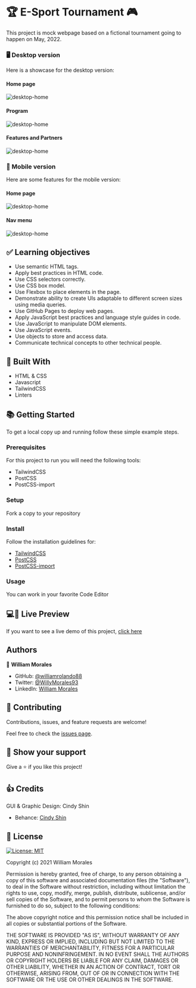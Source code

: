 # 🏆 E-Sport Tournament 🎮

This project is mock webpage based on a fictional tournament going to happen on May, 2022.

### 🖥️ Desktop version

Here is a showcase for the desktop version:

#### Home page

![desktop-home](./assets/screenshots/desktop-home.png)

#### Program

![desktop-home](./assets/screenshots/desktop-program.png)

#### Features and Partners

![desktop-home](./assets/screenshots/desktop-features&partners.png)

### 📱 Mobile version

Here are some features for the mobile version:

#### Home page

![desktop-home](./assets/screenshots/mobile-home.png)

#### Nav menu

![desktop-home](./assets/screenshots/mobile-nav-menu.png)

## ✅ Learning objectives

- Use semantic HTML tags.
- Apply best practices in HTML code.
- Use CSS selectors correctly.
- Use CSS box model.
- Use Flexbox to place elements in the page.
- Demonstrate ability to create UIs adaptable to different screen sizes using media queries.
- Use GitHub Pages to deploy web pages.
- Apply JavaScript best practices and language style guides in code.
- Use JavaScript to manipulate DOM elements.
- Use JavaScript events.
- Use objects to store and access data.
- Communicate technical concepts to other technical people.

## 🧩 Built With

- HTML & CSS
- Javascript
- TailwindCSS
- Linters

## 📚 Getting Started

To get a local copy up and running follow these simple example steps.

### Prerequisites

For this project to run you will need the following tools:

- TailwindCSS
- PostCSS
- PostCSS-import

### Setup

Fork a copy to your repository

### Install

Follow the installation guidelines for:

- [TailwindCSS](https://tailwindcss.com/docs/installation)
- [PostCSS](https://github.com/postcss/postcss#usage)
- [PostCSS-import](https://github.com/postcss/postcss-import)

### Usage

You can work in your favorite Code Editor

## 💻📱 Live Preview

<!-- There is no Live Demo available at the moment -->

If you want to see a live demo of this project, [click here](https://williamrolando88.github.io/es-tournament/)

## Authors

👤 **William Morales**

- GitHub: [@williamrolando88](https://github.com/williamrolando88)
- Twitter: [@WillyMorales93](https://twitter.com/WillyMorales93)
- LinkedIn: [William Morales](https://www.linkedin.com/in/william-morales-palma/)

## 🤝 Contributing

Contributions, issues, and feature requests are welcome!

Feel free to check the [issues page](/**/issues).

## 👏 Show your support

Give a ⭐️ if you like this project!

## 👍 Credits

GUI & Graphic Design: Cindy Shin

- Behance: [Cindy Shin](https://www.behance.net/adagio07)

## 📝 License

[![License: MIT](https://img.shields.io/badge/License-MIT-yellow.svg)](https://opensource.org/licenses/MIT)

Copyright (c) 2021 William Morales

Permission is hereby granted, free of charge, to any person obtaining a copy of this software and associated documentation files (the "Software"), to deal in the Software without restriction, including without limitation the rights to use, copy, modify, merge, publish, distribute, sublicense, and/or sell copies of the Software, and to permit persons to whom the Software is furnished to do so, subject to the following conditions:

The above copyright notice and this permission notice shall be included in all copies or substantial portions of the Software.

THE SOFTWARE IS PROVIDED "AS IS", WITHOUT WARRANTY OF ANY KIND, EXPRESS OR IMPLIED, INCLUDING BUT NOT LIMITED TO THE WARRANTIES OF MERCHANTABILITY, FITNESS FOR A PARTICULAR PURPOSE AND NONINFRINGEMENT. IN NO EVENT SHALL THE AUTHORS OR COPYRIGHT HOLDERS BE LIABLE FOR ANY CLAIM, DAMAGES OR OTHER LIABILITY, WHETHER IN AN ACTION OF CONTRACT, TORT OR OTHERWISE, ARISING FROM, OUT OF OR IN CONNECTION WITH THE SOFTWARE OR THE USE OR OTHER DEALINGS IN THE SOFTWARE.
